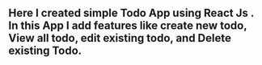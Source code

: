 ## Here I created simple Todo App using React Js . In this App I add features like create new todo, View all todo, edit existing todo, and Delete existing Todo.